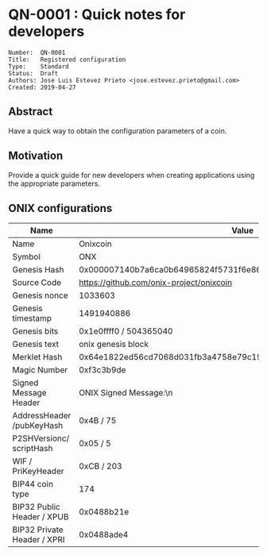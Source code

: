 # QN-0001 : Quick notes for developers

```
Number:  QN-0001
Title:   Registered configuration
Type:    Standard
Status:  Draft
Authors: Jose Luis Estevez Prieto <jose.estevez.prieto@gmail.com>
Created: 2019-04-27
```

## Abstract

Have a quick way to obtain the configuration parameters of a coin.

## Motivation

Provide a quick guide for new developers when creating applications using the appropriate parameters.

## ONIX configurations

Name                        | Value                                                                  
----------------------------|------------------------------------------------------------------------
Name                        | Onixcoin
Symbol                      | ONX
Genesis Hash                | 0x000007140b7a6ca0b64965824f5731f6e86daadf19eb299033530b1e61236e43
Source Code                 | https://github.com/onix-project/onixcoin
Genesis nonce               | 1033603
Genesis timestamp           | 1491940886
Genesis bits                | 0x1e0ffff0 / 504365040
Genesis text                | onix genesis block
Merklet Hash                | 0x64e1822ed56cd7068d031fb3a4758e79c19e3386c654066ee0a16791ab807bea
Magic Number                | 0xf3c3b9de
Signed Message Header       | ONIX Signed Message:\n
AddressHeader /pubKeyHash   | 0x4B / 75
P2SHVersionc/ scriptHash    | 0x05 / 5
WIF / PriKeyHeader          | 0xCB / 203
BIP44 coin type             | 174
BIP32 Public Header / XPUB  | 0x0488b21e
BIP32 Private Header / XPRI | 0x0488ade4

